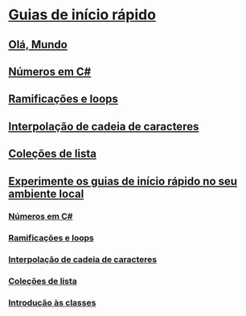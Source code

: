 # [Guias de início rápido](index.md)
## [Olá, Mundo](hello-world.yml)
## [Números em C#](numbers-in-csharp.yml)
## [Ramificações e loops](branches-and-loops.yml)
## [Interpolação de cadeia de caracteres](interpolated-strings.yml)
## [Coleções de lista](list-collection.yml)
## [Experimente os guias de início rápido no seu ambiente local](local-environment.md)
### [Números em C#](numbers-in-csharp-local.md)
### [Ramificações e loops](branches-and-loops-local.md)
### [Interpolação de cadeia de caracteres](interpolated-strings-local.md)
### [Coleções de lista](arrays-and-collections.md)
### [Introdução às classes](introduction-to-classes.md)
